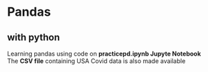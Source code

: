 # Pandas
## with python
Learning pandas using code on **practicepd.ipynb Jupyte Notebook**    
The **CSV file** containing USA Covid data is also made available
